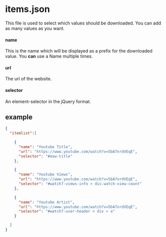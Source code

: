 # items.json
This file is used to select which values should be downloaded. You can add as many values as you want.
#### name
This is the name which will be displayed as a prefix for the downloaded value. You **can** use a Name multiple times.

#### url
The url of the website.

#### selector
An element-selector in the jQuery format.

## example
```json
{
  "itemlist":[

    {
      "name": "Youtube Title",
      "url": "https://www.youtube.com/watch?v=5bA7nrdVEqE",
      "selector": "#eow-title"
    },

    {
      "name": "Youtube Views",
      "url": "https://www.youtube.com/watch?v=5bA7nrdVEqE",
      "selector": "#watch7-views-info > div.watch-view-count"
    },

    {
      "name": "Youtube Artist",
      "url": "https://www.youtube.com/watch?v=5bA7nrdVEqE",
      "selector": "#watch7-user-header > div > a"
    }

  ]
}
```
